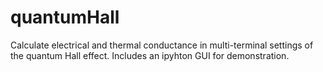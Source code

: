 # quantumHall
Calculate electrical and thermal conductance in multi-terminal
settings of the quantum Hall effect. Includes an ipyhton GUI
for demonstration.
